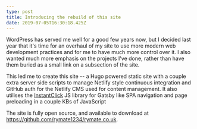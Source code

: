 ```yaml
---
type: post
title: Introducing the rebuild of this site
date: 2019-07-05T16:30:18.425Z
---
```

WordPress has served me well for a good few years now, but I decided last year that it's time for an overhaul of my site to use more modern web development practices and for me to have much more control over it. I also wanted much more emphasis on the projects I've done, rather than have them buried as a small link on a subsection of the site.

This led me to create this site -- a Hugo powered static site with a couple extra server side scripts to manage Netlify style continuous integration and GitHub auth for the Netlify CMS used for content management. It also utilises the [InstantClick](http://instantclick.io/) JS library for Gatsby like SPA navigation and page preloading in a couple KBs of JavaScript

The site is fully open source, and available to download at  <https://github.com/rymate1234/rymate.co.uk>.
